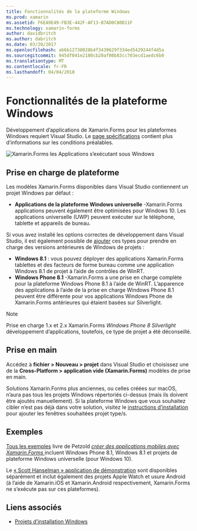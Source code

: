 ```yaml
---
title: Fonctionnalités de la plateforme Windows
ms.prod: xamarin
ms.assetid: F6EA9E49-FB3E-442F-AF13-B7AD0C80D11F
ms.technology: xamarin-forms
author: davidbritch
ms.author: dabritch
ms.date: 03/20/2017
ms.openlocfilehash: ab6b12738028b4f3439629f334ed5429244f4d5a
ms.sourcegitcommit: 945df041e2180cb20af08b83cc703ecd1aedc6b0
ms.translationtype: MT
ms.contentlocale: fr-FR
ms.lasthandoff: 04/04/2018
---
```

# <a name="windows-platform-features"></a>Fonctionnalités de la plateforme Windows

Développement d’applications de Xamarin.Forms pour les plateformes Windows requiert Visual Studio. Le [page spécifications](~/xamarin-forms/get-started/installation.md) contient plus d’informations sur les conditions préalables.

![](images/allhanselman.png "Xamarin.Forms les Applications s’exécutant sous Windows")

## <a name="platform-support"></a>Prise en charge de plateforme

Les modèles Xamarin.Forms disponibles dans Visual Studio contiennent un projet Windows par défaut :

* **Applications de la plateforme Windows universelle** -Xamarin.Forms applications peuvent également être optimisées pour Windows 10. Les applications universelle (UWP) peuvent exécuter sur le téléphone, tablette et appareils de bureau.

Si vous avez installé les options correctes de développement dans Visual Studio, il est également possible de [ajouter](installation/index.md) ces types pour prendre en charge des versions antérieures de Windows de projets :

* **Windows 8.1** : vous pouvez déployer des applications Xamarin.Forms tablettes et des facteurs de forme bureau comme une application Windows 8.1 de projet à l’aide de contrôles de WinRT.
* **Windows Phone 8.1** -Xamarin.Forms a une prise en charge complète pour la plateforme Windows Phone 8.1 à l’aide de WinRT. L’apparence des applications à l’aide de la prise en charge Windows Phone 8.1 peuvent être différente pour vos applications Windows Phone de Xamarin.Forms antérieures qui étaient basées sur Silverlight.


> [!NOTE]
> Prise en charge 1.x et 2.x Xamarin.Forms _Windows Phone 8 Silverlight_ développement d’applications, toutefois, ce type de projet a été déconseillé.


## <a name="getting-started"></a>Prise en main

Accédez à **fichier > Nouveau > projet** dans Visual Studio et choisissez une de la **Cross-Platform > application vide (Xamarin.Forms)** modèles de prise en main.

Solutions Xamarin.Forms plus anciennes, ou celles créées sur macOS, n’aura pas tous les projets Windows répertoriés ci-dessus (mais ils doivent être ajoutés manuellement).
Si la plateforme Windows que vous souhaitez cibler n’est pas déjà dans votre solution, visitez le [instructions d’installation](installation/index.md) pour ajouter les fenêtres souhaitées projet type/s.


## <a name="samples"></a>Exemples

[Tous les exemples](https://github.com/xamarin/xamarin-forms-book-preview-2) livre de Petzold [ *créer des applications mobiles avec Xamarin.Forms* ](~/xamarin-forms/creating-mobile-apps-xamarin-forms/index.md) incluent Windows Phone 8.1, Windows 8.1 et projets de plateforme Windows universelle (pour Windows 10).

Le [« Scott Hanselman » application de démonstration](https://github.com/jamesmontemagno/Hanselman.Forms) sont disponibles séparément et inclut également des projets Apple Watch et usure Android (à l’aide de Xamarin.iOS et Xamarin.Android respectivement, Xamarin.Forms ne s’exécute pas sur ces plateformes).


## <a name="related-links"></a>Liens associés

- [Projets d’installation Windows](~/xamarin-forms/platform/windows/installation/index.md)
